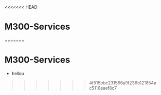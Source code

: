 <<<<<<< HEAD
# M300-Services
=======
# M300-Services
* hellou
>>>>>>> 4f515bbc231566a9f236b121854ac5116eaef8c7
